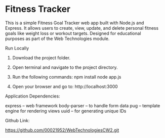 # Fitness Tracker
This is a simple Fitness Goal Tracker web app built with Node.js and Express. It allows users to create, view, update, and delete personal fitness goals like weight loss or workout targets. Designed for educational purposes as part of the Web Technologies module.

Run Locally

1. Download the project folder.

2. Open terminal and navigate to the project directory.

3. Run the following commands:
npm install
node app.js

4. Open your browser and go to:
http://localhost:3000

Application Dependencies:

express – web framework
body-parser – to handle form data
pug – template engine for rendering views
uuid – for generating unique IDs

Github Link:

https://github.com/00021952/WebTechnologiesCW2.git

